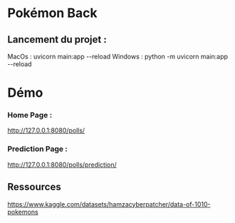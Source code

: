 # Pokémon Back

## Lancement du projet :

MacOs : uvicorn main:app --reload
Windows : python -m uvicorn main:app --reload

# Démo

### Home Page :

http://127.0.0.1:8080/polls/

### Prediction Page :

http://127.0.0.1:8080/polls/prediction/

## Ressources

https://www.kaggle.com/datasets/hamzacyberpatcher/data-of-1010-pokemons
